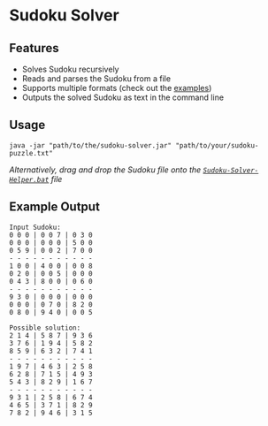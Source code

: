 # Sudoku Solver

## Features

* Solves Sudoku recursively
* Reads and parses the Sudoku from a file
* Supports multiple formats (check out the [examples](/examples))
* Outputs the solved Sudoku as text in the command line

## Usage

```shell
java -jar "path/to/the/sudoku-solver.jar" "path/to/your/sudoku-puzzle.txt"
```

_Alternatively, drag and drop the Sudoku file onto the [`Sudoku-Solver-Helper.bat`](/examples/Sudoku-Solver-Helper.bat) file_

## Example Output

```shell
Input Sudoku:
0 0 0 | 0 0 7 | 0 3 0
0 0 0 | 0 0 0 | 5 0 0
0 5 9 | 0 0 2 | 7 0 0
- - - - - - - - - - -
1 0 0 | 4 0 0 | 0 0 8
0 2 0 | 0 0 5 | 0 0 0
0 4 3 | 8 0 0 | 0 6 0
- - - - - - - - - - -
9 3 0 | 0 0 0 | 0 0 0
0 0 0 | 0 7 0 | 8 2 0
0 8 0 | 9 4 0 | 0 0 5

Possible solution:
2 1 4 | 5 8 7 | 9 3 6
3 7 6 | 1 9 4 | 5 8 2
8 5 9 | 6 3 2 | 7 4 1
- - - - - - - - - - -
1 9 7 | 4 6 3 | 2 5 8
6 2 8 | 7 1 5 | 4 9 3
5 4 3 | 8 2 9 | 1 6 7
- - - - - - - - - - -
9 3 1 | 2 5 8 | 6 7 4
4 6 5 | 3 7 1 | 8 2 9
7 8 2 | 9 4 6 | 3 1 5
```
